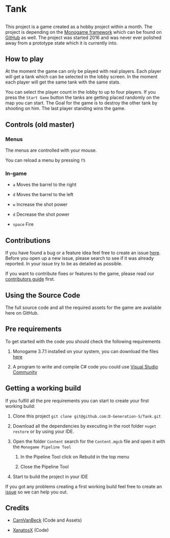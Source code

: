 # Tank

## 

This project is a game created as a hobby project within a month. The project is depending on the [Monogame framework](http://www.monogame.net/) which can be found on [GitHub](https://github.com/MonoGame/MonoGame) as well. The project was started 2016 and was never ever polished away from a prototype state which it is currently into.

## How to play

At the moment the game can only be played with real players. Each player will get a tank which can be selected in the lobby screen. In the moment each player will get the same tank with the same stats.

You can select the player count in the lobby to up to four players. If you press the `Start Game` button the tanks are getting placed randomly on the map you can start. The Goal for the game is to destroy the other tank by shooting on him. The last player standing wins the game.

## Controls (old master)

### Menus

The menus are controlled with your mouse.

You can reload a menu by pressing `f5`

### In-game

* `a` Moves the barrel to the right

* `d` Moves the barrel to the left

* `w` Increase the shot power

* `d` Decrease the shot power

* `space` Fire

## Contributions

If you have found a bug or a feature idea feel free to create an issue [here](https://github.com/D-Generation-S/Tank/issues). Before you open up a new issue, please search to see if it was already reported. In your issue try to be as detailed as possible.

If you want to contribute fixes or features to the game, please read our [contributors guide](CONTRIBUTING.md) first.

## Using the Source Code

The full source code and all the required assets for the game are available here on GitHub.

## Pre requirements

To get started with the code you should check the following requirements

1. Monogame 3.7.1 installed on your system, you can download the files [here](http://www.monogame.net/downloads/)

2. A program to write and compile C# code you could use [Visual Studio Community](https://visualstudio.microsoft.com/de/vs/community/)

## Getting a working build

If you fulfill all the pre requirements you can start to create your first working build:

1. Clone this project `git clone git@github.com:D-Generation-S/Tank.git`

2. Download all the dependencies by executing in the root folder `nuget restore` or by using your IDE.

3. Open the folder `Content` search for the `Content.mgcb` file and open it with the `Monogame Pipeline Tool` 
   
   1. In the Pipeline Tool click on Rebuild in the top menu
   
   2. Close the Pipeline Tool

4. Start to build the project in your IDE

If you got any problems creating a first working build feel free to create an [issue](https://github.com/D-Generation-S/Tank/issues) so we can help you out.

## Credits

* [CarnVanBeck](https://github.com/CarnVanBeck) (Code and Assets)

* [XanatosX](https://github.com/XanatosX) (Code)
